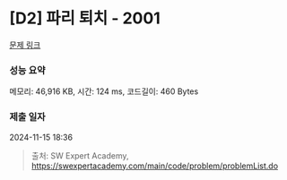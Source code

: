 # [D2] 파리 퇴치 - 2001 

[문제 링크](https://swexpertacademy.com/main/code/problem/problemDetail.do?contestProbId=AV5PzOCKAigDFAUq) 

### 성능 요약

메모리: 46,916 KB, 시간: 124 ms, 코드길이: 460 Bytes

### 제출 일자

2024-11-15 18:36



> 출처: SW Expert Academy, https://swexpertacademy.com/main/code/problem/problemList.do
